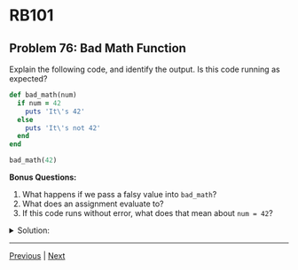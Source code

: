 # RB101
## Problem 76: Bad Math Function

Explain the following code, and identify the output. Is this code running as expected?

```ruby
def bad_math(num)
  if num = 42
    puts 'It\'s 42'
  else
    puts 'It\'s not 42'
  end
end

bad_math(42)
```

**Bonus Questions:**
1. What happens if we pass a falsy value into `bad_math`?
2. What does an assignment evaluate to?
3. If this code runs without error, what does that mean about `num = 42`?

<details>
<summary>Solution:</summary>

**Output:** `It's 42`

However, the code is **not** running as expected.

**Explanation:**

The condition uses assignment (`num = 42`) instead of comparison (`num == 42`). This means:
1. The value `42` is assigned to `num`
2. The assignment expression evaluates to `42`
3. `42` is truthy, so the `if` branch always executes
4. This happens regardless of what argument was passed in!

**The bug:**
```ruby
bad_math(42)    # => "It's 42"
bad_math(0)     # => "It's 42"
bad_math(100)   # => "It's 42"
bad_math(nil)   # => "It's 42"
bad_math("hi")  # => "It's 42"
# Always prints "It's 42"!
```

**Correct version:**
```ruby
def good_math(num)
  if num == 42  # Comparison, not assignment
    puts 'It\'s 42'
  else
    puts 'It\'s not 42'
  end
end

good_math(42)   # => "It's 42"
good_math(100)  # => "It's not 42"
```

**Bonus Answers:**

**Bonus 1**: Even if we pass a falsy value (`nil` or `false`), the output is still `"It's 42"`:

```ruby
bad_math(nil)    # => "It's 42"
bad_math(false)  # => "It's 42"
```

This is because the assignment `num = 42` happens in the condition, which assigns `42` to `num` and evaluates to `42` (truthy).

**Bonus 2**: An assignment evaluates to the value being assigned:

```ruby
x = 10  # Evaluates to 10
y = "hello"  # Evaluates to "hello"

# Can be used in expressions:
z = (a = 5) + (b = 3)  # z = 8
p a  # => 5
p b  # => 3

# This is why if num = 42 is truthy
result = (num = 42)
p result  # => 42
```

**Bonus 3**: If `num = 42` runs without error, it means that:
1. Assignment is allowed in conditional expressions in Ruby
2. The assignment is a valid expression
3. It evaluates to the assigned value (`42`)
4. Ruby doesn't warn you about this common mistake!

**Ruby will warn in some contexts:**
```ruby
# Ruby warns if you use assignment in a condition in irb:
if x = 5
  puts "hi"
end
# (irb):1: warning: found `= literal' in conditional, should be ==
```

But it doesn't cause an error - it runs the code and just warns you.

</details>

---

[Previous](075.md) | [Next](077.md)


